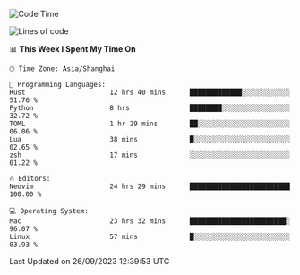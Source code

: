 <!--START_SECTION:waka-->
![Code Time](http://img.shields.io/badge/Code%20Time-1%2C626%20hrs%2011%20mins-blue)

![Lines of code](https://img.shields.io/badge/From%20Hello%20World%20I%27ve%20Written-286.1%20thousand%20lines%20of%20code-blue)

📊 **This Week I Spent My Time On** 

```text
🕑︎ Time Zone: Asia/Shanghai

💬 Programming Languages: 
Rust                     12 hrs 40 mins      █████████████░░░░░░░░░░░░   51.76 % 
Python                   8 hrs               ████████░░░░░░░░░░░░░░░░░   32.72 % 
TOML                     1 hr 29 mins        ██░░░░░░░░░░░░░░░░░░░░░░░   06.06 % 
Lua                      38 mins             █░░░░░░░░░░░░░░░░░░░░░░░░   02.65 % 
zsh                      17 mins             ░░░░░░░░░░░░░░░░░░░░░░░░░   01.22 % 

🔥 Editors: 
Neovim                   24 hrs 29 mins      █████████████████████████   100.00 % 

💻 Operating System: 
Mac                      23 hrs 32 mins      ████████████████████████░   96.07 % 
Linux                    57 mins             █░░░░░░░░░░░░░░░░░░░░░░░░   03.93 % 
```


 Last Updated on 26/09/2023 12:39:53 UTC
<!--END_SECTION:waka-->
